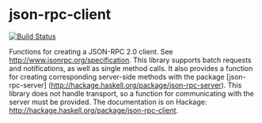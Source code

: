 json-rpc-client
===============
[![Build Status](https://travis-ci.org/grayjay/json-rpc-client.svg?branch=master)](https://travis-ci.org/grayjay/json-rpc-client)


Functions for creating a JSON-RPC 2.0 client.  See
http://www.jsonrpc.org/specification. This library supports
batch requests and notifications, as well as single method
calls.  It also provides a function for creating corresponding
server-side methods with the package [json-rpc-server]
(http://hackage.haskell.org/package/json-rpc-server).
This library does not handle transport, so a function for
communicating with the server must be provided.  The
documentation is on Hackage:
<http://hackage.haskell.org/package/json-rpc-client>.
